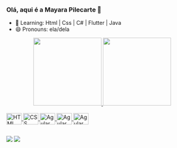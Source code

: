 ### Olá, aqui é a Mayara Pilecarte 👋

- 🌱 Learning: Html | Css | C# | Flutter | Java
- 😄 Pronouns: ela/dela
<div align="center">
  <a href="https://github.com/">
  <img height="179em" src="https://github-readme-stats.vercel.app/api?username=MPilecarte&show_icons=true&theme=calmk&include_all_commits=true&count_private=true"/>
  <img height="179em" src="https://github-readme-stats.vercel.app/api/top-langs/?username=MPilecarte&layout=compact&langs_count=7&theme=calm"/>
</div>

<div style="display: inline_block"><br>
  <img align="center" alt="HTML" height="30" width="40" 
  src="https://cdn.jsdelivr.net/gh/devicons/devicon/icons/html5/html5-plain.svg">
<img align="center" alt="CSS" height="30" width="40"
src="https://cdn.jsdelivr.net/gh/devicons/devicon/icons/css3/css3-plain.svg">
<img align="center" alt="Agular" height="30" width="40"
src="https://cdn.jsdelivr.net/gh/devicons/devicon/icons/angularjs/angularjs-plain.svg">
  <img align="center" alt="Agular" height="30" width="40"
       src="https://cdn.jsdelivr.net/gh/devicons/devicon/icons/csharp/csharp-original.svg" />
  <img align="center" alt="Agular" height="30" width="40"
       src="https://cdn.jsdelivr.net/gh/devicons/devicon/icons/figma/figma-original.svg" />

</div>

 ##
 
 <div> 
  <a href = "mailto:mayara.pilecarte@gmail.com"><img src="https://img.shields.io/badge/Gmail-D14836?style=for-the-badge&logo=gmail&logoColor=white" target="_blank"></a>
  <a href="https://www.linkedin.com/in/mayara-pilecarte-b3ba86220/" target="_blank"><img src="https://img.shields.io/badge/-LinkedIn-%230077B5?style=for-the-badge&logo=linkedin&logoColor=white" target="_blank"></a> 
  <div>
  
